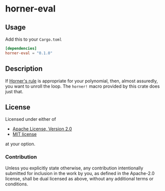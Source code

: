 # horner-eval

## Usage
Add this to your `Cargo.toml`
```toml
[dependencies]
horner-eval = "0.1.0"
```
## Description

If [Horner's rule](https://en.wikipedia.org/wiki/Horner%27s_method) is appropriate for your polynomial, then, almost assuredly, you want to unroll
the loop. The `horner!` macro provided by this crate does just that.

## License

Licensed under either of

 * [Apache License, Version 2.0](http://www.apache.org/licenses/LICENSE-2.0)
 * [MIT license](http://opensource.org/licenses/MIT)

at your option.

### Contribution

Unless you explicitly state otherwise, any contribution intentionally submitted
for inclusion in the work by you, as defined in the Apache-2.0 license, shall be
dual licensed as above, without any additional terms or conditions.
